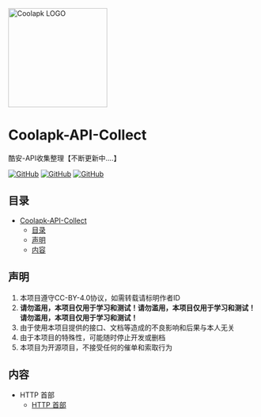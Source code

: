 <img alt="Coolapk LOGO" src="https://static.coolapk.com/static/web/v8/images/header-logo.png" width="200px" />

# Coolapk-API-Collect
酷安-API收集整理【不断更新中....】

<a href="https://github.com/wherewhere/Coolapk-API-Collect/blob/master/LICENSE"><img alt="GitHub" src="https://img.shields.io/github/license/wherewhere/Coolapk-API-Collect.svg?label=License&style=flat-square"></a>
<a href="https://github.com/wherewhere/Coolapk-API-Collect/issues"><img alt="GitHub" src="https://img.shields.io/github/issues/wherewhere/Coolapk-API-Collect.svg?label=Issues&style=flat-square"></a>
<a href="https://github.com/wherewhere/Coolapk-API-Collect/stargazers"><img alt="GitHub" src="https://img.shields.io/github/stars/wherewhere/Coolapk-API-Collect.svg?label=Stars&style=flat-square"></a>

## 目录
- [Coolapk-API-Collect](#coolapk-api-collect)
  - [目录](#目录)
  - [声明](#声明)
  - [内容](#内容)
## 声明

1. 本项目遵守CC-BY-4.0协议，如需转载请标明作者ID
2. **请勿滥用，本项目仅用于学习和测试！请勿滥用，本项目仅用于学习和测试！请勿滥用，本项目仅用于学习和测试！**
3. 由于使用本项目提供的接口、文档等造成的不良影响和后果与本人无关
4. 由于本项目的特殊性，可能随时停止开发或删档
5. 本项目为开源项目，不接受任何的催单和索取行为

## 内容
- HTTP 首部
  - [HTTP 首部](Coolapk-API/HTTP%20首部/HTTP%20首部.html "HTTP 首部")